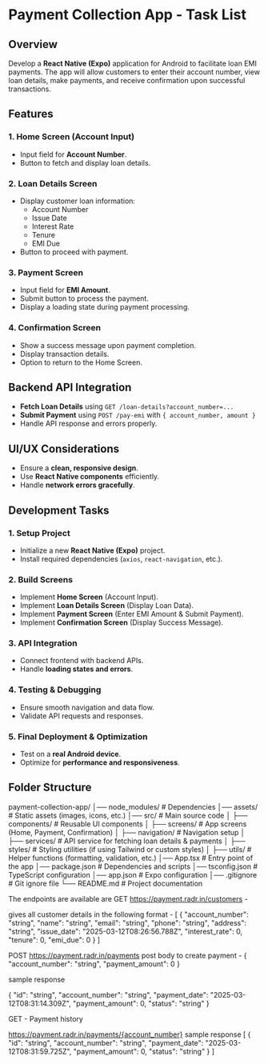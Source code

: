 # Payment Collection App - Task List

## Overview
Develop a **React Native (Expo)** application for Android to facilitate loan EMI payments. The app will allow customers to enter their account number, view loan details, make payments, and receive confirmation upon successful transactions.

## Features
### 1. **Home Screen** (Account Input)
- Input field for **Account Number**.
- Button to fetch and display loan details.

### 2. **Loan Details Screen**
- Display customer loan information:
  - Account Number
  - Issue Date
  - Interest Rate
  - Tenure
  - EMI Due
- Button to proceed with payment.

### 3. **Payment Screen**
- Input field for **EMI Amount**.
- Submit button to process the payment.
- Display a loading state during payment processing.

### 4. **Confirmation Screen**
- Show a success message upon payment completion.
- Display transaction details.
- Option to return to the Home Screen.

## Backend API Integration
- **Fetch Loan Details** using `GET /loan-details?account_number=...`
- **Submit Payment** using `POST /pay-emi` with `{ account_number, amount }`
- Handle API response and errors properly.

## UI/UX Considerations
- Ensure a **clean, responsive design**.
- Use **React Native components** efficiently.
- Handle **network errors gracefully**.

## Development Tasks
### 1. **Setup Project**
- Initialize a new **React Native (Expo)** project.
- Install required dependencies (`axios`, `react-navigation`, etc.).

### 2. **Build Screens**
- Implement **Home Screen** (Account Input).
- Implement **Loan Details Screen** (Display Loan Data).
- Implement **Payment Screen** (Enter EMI Amount & Submit Payment).
- Implement **Confirmation Screen** (Display Success Message).

### 3. **API Integration**
- Connect frontend with backend APIs.
- Handle **loading states and errors**.

### 4. **Testing & Debugging**
- Ensure smooth navigation and data flow.
- Validate API requests and responses.

### 5. **Final Deployment & Optimization**
- Test on a **real Android device**.
- Optimize for **performance and responsiveness**.

## Folder Structure

payment-collection-app/
│── node_modules/          # Dependencies
│── assets/                # Static assets (images, icons, etc.)
│── src/                   # Main source code
│   ├── components/        # Reusable UI components
│   ├── screens/           # App screens (Home, Payment, Confirmation)
│   ├── navigation/        # Navigation setup
│   ├── services/          # API service for fetching loan details & payments
│   ├── styles/            # Styling utilities (if using Tailwind or custom styles)
│   ├── utils/             # Helper functions (formatting, validation, etc.)
│── App.tsx                # Entry point of the app
│── package.json           # Dependencies and scripts
│── tsconfig.json          # TypeScript configuration
│── app.json               # Expo configuration
│── .gitignore             # Git ignore file
└── README.md              # Project documentation


 The endpoints are available are 
GET
https://payment.radr.in/customers - 

gives all customer details in the following format - [
  {
    "account_number": "string",
    "name": "string",
    "email": "string",
    "phone": "string",
    "address": "string",
    "issue_date": "2025-03-12T08:26:56.788Z",
    "interest_rate": 0,
    "tenure": 0,
    "emi_due": 0
  }
]

POST 
https://payment.radr.in/payments
post body to create payment - 
{
  "account_number": "string",
  "payment_amount": 0
}

sample response 

{
  "id": "string",
  "account_number": "string",
  "payment_date": "2025-03-12T08:31:14.309Z",
  "payment_amount": 0,
  "status": "string"
}

GET - Payment history 

https://payment.radr.in/payments/{account_number}
sample response
[
  {
    "id": "string",
    "account_number": "string",
    "payment_date": "2025-03-12T08:31:59.725Z",
    "payment_amount": 0,
    "status": "string"
  }
]







